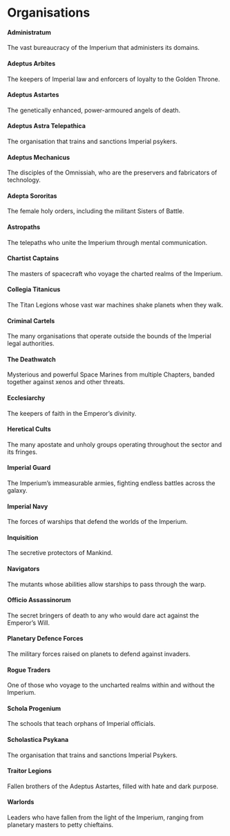 # Organisations

#### Administratum

The vast bureaucracy of the Imperium that administers its domains\.

#### Adeptus Arbites

The keepers of Imperial law and enforcers of loyalty to the Golden Throne\.

#### Adeptus Astartes

The genetically enhanced, power\-armoured angels of death\.

#### Adeptus Astra Telepathica

The organisation that trains and sanctions Imperial psykers\.

#### Adeptus Mechanicus

The disciples of the Omnissiah, who are the preservers and fabricators of technology\.

#### Adepta Sororitas

The female holy orders, including the militant Sisters of Battle\.

#### Astropaths

The telepaths who unite the Imperium through mental communication\.

#### Chartist Captains

The masters of spacecraft who voyage the charted realms of the Imperium\.

#### Collegia Titanicus

The Titan Legions whose vast war machines shake planets when they walk\.

#### Criminal Cartels

The many organisations that operate outside the bounds of the Imperial legal authorities\.

#### The Deathwatch

Mysterious and powerful Space Marines from multiple Chapters, banded together against xenos and other threats\.

#### Ecclesiarchy

The keepers of faith in the Emperor’s divinity\.

#### Heretical Cults

The many apostate and unholy groups operating throughout the sector and its fringes\.

#### Imperial Guard

The Imperium’s immeasurable armies, fighting endless battles across the galaxy\.

#### Imperial Navy

The forces of warships that defend the worlds of the Imperium\.

#### Inquisition

The secretive protectors of Mankind\.

#### Navigators

The mutants whose abilities allow starships to pass through the warp\.

#### Officio Assassinorum

The secret bringers of death to any who would dare act against the Emperor’s Will\.

#### Planetary Defence Forces

The military forces raised on planets to defend against invaders\.

#### Rogue Traders

One of those who voyage to the uncharted realms within and without the Imperium\.

#### Schola Progenium

The schools that teach orphans of Imperial officials\.

#### Scholastica Psykana

The organisation that trains and sanctions Imperial Psykers\.

#### Traitor Legions

Fallen brothers of the Adeptus Astartes, filled with hate and dark purpose\.

#### Warlords

Leaders who have fallen from the light of the Imperium, ranging from planetary masters to petty chieftains\.
